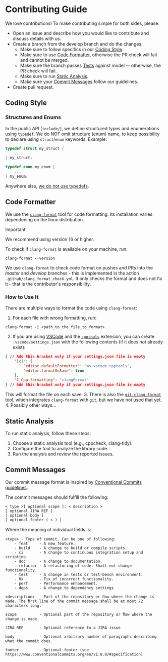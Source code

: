 # Contributing Guide
We love contributions! To make contributing simple for both sides, please:

- Open an issue and describe how you would like to contribute and discuss details with us.
- Create a branch from the develop branch and do the changes:
    - Make sure to follow specifics in our [Coding Style](#coding-style).
    - Make sure to use [Code Formatter](#code-formatter), otherwise the PR check will fail and cannot be merged.
    - Make sure the branch passes [Tests](https://tropicsquare.github.io/libtropic/latest/for_contributors/tests/) against model -- otherwise, the PR check will fail.
    - Make sure to run [Static Analysis](#static-analysis).
    - Make sure your [Commit Messages](#commit-messages) follow our guidelines.
- Create pull request.

## Coding Style
### Structures and Enums
In the public API (`include/`), we define structured types and enumerations using `typedef`. We do NOT omit
structure (enum) name, to keep possibility to declare using `struct`/`enum` keywords. Example:

```c
typedef struct my_struct {
    ...
} my_struct;

typedef enum my_enum {
    ...
} my_enum;
```

Anywhere else, [we do not use typedefs](https://www.kernel.org/doc/html/latest/process/coding-style.html#typedefs).

## Code Formatter
We use the [`clang-format`](https://clang.llvm.org/docs/ClangFormat.html) tool for code formatting. Its installation varies dependening on the linux distribution.
> [!IMPORTANT]
> We recommend using version 16 or higher.

To check if `clang-format` is available on your machine, run:
```shell
clang-format --version
```

We use `clang-format` to check code format on pushes and PRs into the *master* and *develop* branches - this is implemented in the action `.github/clang_format_check.yml`. It only checks the format and does not fix it - that is the contributor's responsibility.

### How to Use It
There are multiple ways to format the code using `clang-format`:

1. For each file with wrong formatting, run:
```shell
clang-format -i <path_to_the_file_to_format>
```
2. If you are using [VSCode](https://code.visualstudio.com/) and the [`cpptools`](https://marketplace.visualstudio.com/items?itemName=ms-vscode.cpptools) extension, you can create `.vscode/settings.json` with the following contents (if it does not already exist):
```json
{ // Add this bracket only if your settings.json file is empty
    "[c]": {
        "editor.defaultFormatter": "ms-vscode.cpptools",
        "editor.formatOnSave": true
    },
    "C_Cpp.formatting": "clangFormat"
} // Add this bracket only if your settings.json file is empty
```
This will format the file on each save.
3. There is also the [`git-clang-format`](https://clang.llvm.org/docs/ClangFormat.html#git-integration) tool, which integrates `clang-format` with `git`, but we have not used that yet.
4. Possibly other ways...

## Static Analysis
To run static analysis, follow these steps:

1. Choose a static analysis tool (e.g., cppcheck, clang-tidy).
2. Configure the tool to analyze the library code.
3. Run the analysis and review the reported issues.

## Commit Messages
Our commit message format is inspired by [Conventional Commits guidelines](https://www.conventionalcommits.org/en/v1.0.0/#specification).

The commit messages should fulfill the following:
```
< type >[ optional scope ]: < description >
[ optional JIRA REF ]
[ optional body ]
[ optional footer ( s ) ]
```

Where the meaning of individual ﬁelds is:

```
<type> - Type of commit. Can be one of following:
    - feat     - A new feature.
    - build    - A change to build or compile scripts.
    - ci       - A change to continuous integration setup and scripting.
    - doc      - A change to documentation.
    - refactor - A refactoring of code. Shall not change functionality.
    - test     - A change in tests or test-bench environment.
    - ﬁx       - Fix of incorrect functionality.
    - perf     - Performance enhancement.
    - deps     - A change to dependency settings

<description>  - Part of the repository or ﬂow where the change is made. The ﬁrst line of the commit message shall be at most 72 characters long.

scope          - Optional part of the repository or ﬂow where the change is made.

JIRA REF       - Optional reference to a JIRA issue

body           - Optional arbitrary number of paragraphs describing what the commit does.

footer         - Optional footer (see https://www.conventionalcommits.org/en/v1.0.0/#specification)
```
